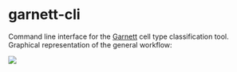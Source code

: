 # garnett-cli
Command line interface for the [Garnett](https://cole-trapnell-lab.github.io/garnett/) cell type classification tool. 
Graphical representation of the general workflow:


![](https://github.com/ebi-gene-expression-group/garnett_cli/blob/master/data/garnett_pipeline.png)



